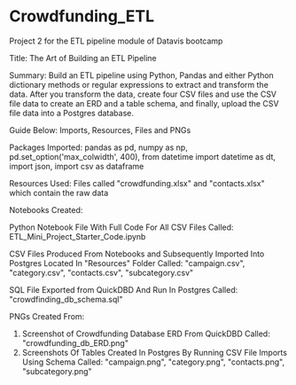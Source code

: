 # Crowdfunding_ETL
Project 2 for the ETL pipeline module of Datavis bootcamp

Title: The Art of Building an ETL Pipeline

Summary: Build an ETL pipeline using Python, Pandas and either Python dictionary methods or regular expressions to extract and transform the data. After you transform the data, create four CSV files and use the CSV file data to create an ERD and a table schema, and finally, upload the CSV file data into a Postgres database.

Guide Below: Imports, Resources, Files and PNGs 

Packages Imported: pandas as pd, numpy as np, pd.set_option('max_colwidth', 400), from datetime import datetime as dt, import json, import csv as dataframe 

Resources Used: Files called "crowdfunding.xlsx" and "contacts.xlsx" which contain the raw data

Notebooks Created: 

Python Notebook File With Full Code For All CSV Files Called: ETL_Mini_Project_Starter_Code.ipynb

CSV Files Produced From Notebooks and Subsequently Imported Into Postgres Located In "Resources" Folder Called: "campaign.csv", "category.csv", "contacts.csv", "subcategory.csv"

SQL File Exported from QuickDBD And Run In Postgres Called: "crowdfinding_db_schema.sql"

PNGs Created From: 
1. Screenshot of Crowdfunding Database ERD From QuickDBD Called: "crowdfunding_db_ERD.png"
2. Screenshots Of Tables Created In Postgres By Running CSV File Imports Using Schema Called: "campaign.png", "category.png", "contacts.png", "subcategory.png"
